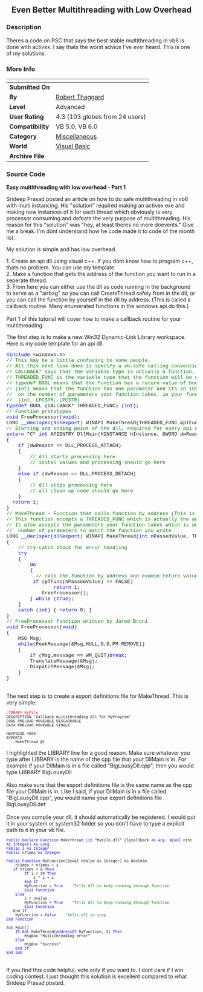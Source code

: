 ﻿<div align="center">

## Even Better Multithreading with Low Overhead


</div>

### Description

Theres a code on PSC that says the best stable multithreading in vb6 is done with activex. I say thats the worst advice I've ever heard. This is one of my solutions.
 
### More Info
 


<span>             |<span>
---                |---
**Submitted On**   |
**By**             |[Robert Thaggard](https://github.com/Planet-Source-Code/PSCIndex/blob/master/ByAuthor/robert-thaggard.md)
**Level**          |Advanced
**User Rating**    |4.3 (103 globes from 24 users)
**Compatibility**  |VB 5\.0, VB 6\.0
**Category**       |[Miscellaneous](https://github.com/Planet-Source-Code/PSCIndex/blob/master/ByCategory/miscellaneous__1-1.md)
**World**          |[Visual Basic](https://github.com/Planet-Source-Code/PSCIndex/blob/master/ByWorld/visual-basic.md)
**Archive File**   |[](https://github.com/Planet-Source-Code/robert-thaggard-even-better-multithreading-with-low-overhead__1-24695/archive/master.zip)





### Source Code

<p><b>Easy multithreading with low overhead - Part 1</b></p>
<p>Srideep Prasad posted an article on how to do safe multithreading in vb6 with
multi instancing. His "solution" required making an activex exe and
making new instances of it for each thread which obviously is very processor
consuming and defeats the very purpose of multithreading. His reason for this
"solution" was "hey, at least theres no more doevents." Give
me a break. I'm dont understand how he code made it to code of the month list.</p>
<p>My solution is simple and has low overhead.</p>
<p>1. Create an api dll using visual c++. If you dont know how to program c++,
thats no problem. You can use my template.<br>
2. Make a function that gets the address of the function you want to run in a
seperate thread.<br>
3. From here you can either use the dll as code running in the background to
serve as a "airbag" so you can call CreateThread safely from in the
dll, or you can call the function by yourself in the dll by address. (This is
called a callback routine. Many enumerated functions in the windows api do
this.)<br>
<br>
Part 1 of this tutorial will cover how to make a callback routine for your
multithreading.</p>
<p>The first step is to make a new Win32 Dynamic-Link Library workspace. Here is
my code template for an api dll.</p>
<pre>
</font><font face="Courier" size="2"><font color="#0000FF">#include</font> &lt;windows.h&gt;
<font color="#008000">// This may be a little confusing to some people.
// All this next line does is specify a vb-safe calling convention
// CALLBACK* says that the variable type is actually a function, in this case a vb function
// THREADED_FUNC is the variable type that the function will be called in the dll. I could have put anything else in here
// typedef BOOL means that the function has a return value of boolean
// (int) means that the function has one paramater and its an integer. You could put as many of these as you need, depending
// 	on the number of parameters your function takes. ie your function takes an integer and two strings. You would put
//	(int, LPCSTR, LPCSTR)</font>
<font color="#0000FF">typedef</font> BOOL (CALLBACK* THREADED_FUNC) (<font color="#0000FF">int</font>);
<font color="#008000">// Function prototypes</font>
<font color="#0000FF">void</font> FreeProcessor(<font color="#0000FF">void</font>);
LONG <font color="#0000FF">__declspec</font>(<font color="#0000FF">dllexport</font>) WINAPI MakeThread(THREADED_FUNC &amp;pTFunc, <font color="#0000FF">int</font> nPassedValue);
<font color="#008000">// Starting and ending point of the dll, required for every api dll</font>
<font color="#0000FF">extern</font> &quot;C&quot; <font color="#0000FF">int</font> APIENTRY DllMain(HINSTANCE hInstance, DWORD dwReason, LPVOID lpReserved)
{
	<font color="#0000FF">if</font> (dwReason == DLL_PROCESS_ATTACH)
	{
		<font color="#008000">// dll starts processing here
		// inital values and processing should go here</font>
	}
	<font color="#0000FF">else if</font> (dwReason == DLL_PROCESS_DETACH)
	{
		<font color="#008000">// dll stops processing here
		// all clean up code should go here</font>
	}
<font color="#0000FF">	return</font> 1;
}
<font color="#008000">// MakeThread - Function that calls function by address (This is the callback routine)
// This function accepts a THREADED_FUNC which is actually the address of the threaded function
// It also accepts the parameters your function takes which is an integer for this example. You will need to set the
//	number of parameters to match the function you wrote</font>
LONG <font color="#0000FF">__declspec</font>(<font color="#0000FF">dllexport</font>) WINAPI MakeThread(<font color="#0000FF">int</font> nPassedValue, THREADED_FUNC &amp;pTFunc)
{
	<font color="#008000">// try-catch block for error handling</font>
	<font color="#0000FF">try</font>
	{
		<font color="#0000FF">do</font>
		{
<font color="#008000">			// call the function by address and examin return value
</font>			<font color="#0000FF">if</font> (pTFunc(nPassedValue) == FALSE)
				<font color="#0000FF">return</font> 1;
			FreeProcessor();
		} <font color="#0000FF">while</font> (<font color="#0000FF">true</font>);
	}
	<font color="#0000FF">catch</font> (<font color="#0000FF">int</font>) { <font color="#0000FF">return</font> 0; }
}
<font color="#008000">// FreeProcessor function written by Jared Bruni
</font><font color="#0000FF">void</font> FreeProcessor(<font color="#0000FF">void</font>)
{
	MSG Msg;
	<font color="#0000FF">while</font>(PeekMessage(&amp;Msg,NULL,0,0,PM_REMOVE))
	{
		<font color="#0000FF">if</font> (Msg.message == WM_QUIT)<font color="#0000FF">break</font>;
		TranslateMessage(&amp;Msg);
		DispatchMessage(&amp;Msg);
	}
}
</font></pre>
<br>
The next step is to create a export definitions file for MakeThread. This
is very simple.
<p><font face="Courier" size="1"><font color="#FF0000">LIBRARY MyFile</font><br>
DESCRIPTION 'Callback multithreading dll for MyProgram'<br>
CODE PRELOAD MOVEABLE DISCARDABLE<br>
DATA PRELOAD MOVEABLE SINGLE<br>
<br>
HEAPSIZE 4096<br>
EXPORTS<br>
    MakeThread @1<br>
</font></p>
<p>I highlighted the LIBRARY line for a good reason. Make sure whatever you type
after LIBRARY is the name of the cpp file that your DllMain is in. For example
if your DllMain is in a file called "BigLousyDll.cpp", then you would
type LIBRARY BigLousyDll<br>
<br>
Also make sure that the export definitions file is the same name as the cpp file
your DllMain is in. Like I said, if your DllMain is in a file called "BigLousyDll.cpp",
you would name your export definitions file BigLousyDll.def<br>
<br>
Once you compile your dll, it should automatically be registered. I would put it
in your system or system32 folder so you don't have to type a explicit path to
it in your vb file.</p>
<p><font face="Courier" size="1"><font color="#0000FF">Public Declare Function</font>
MakeThread <font color="#0000FF">Lib</font> "MyFile.dll" (lpCallback <font color="#0000FF">As
Any</font>, <font color="#0000FF">ByVal</font> nInt <font color="#0000FF">As
Integer</font>) <font color="#0000FF">As Long<br>
Public </font>i<font color="#0000FF"> As Integer<br>
Public </font>nTimes<font color="#0000FF"> As Integer<br>
<br>
Public Function </font>MyFunction(ByVal nValue As Integer) As Boolean<br>
    nTimes = nTimes + 1<br>
<font color="#0000FF">   </font> <font color="#0000FF">If</font>
nTimes > 0 <font color="#0000FF">Then</font><br>
        <font color="#0000FF">If</font> i
< 20 <font color="#0000FF">Then</font><br>
            i = i + 1<br>
        <font color="#0000FF">End If</font><br>
        MyFunction = <font color="#0000FF">True   
</font><font color="#008000">'Tells dll to keep running through function</font><br>
        <font color="#0000FF">Exit Function<br>
    Else</font><br>
<font color="#0000FF">   </font>     i = nValue<br>
        MyFunction = <font color="#0000FF">True   
</font><font color="#008000">'Tells dll to keep running through function</font><font color="#0000FF"><br>
        Exit Function<br>
   </font> End If<font color="#0000FF"><br>
    </font>MyFunction =<font color="#0000FF">
False    </font><font color="#008000">'Tells dll to stop</font><font color="#0000FF"><br>
End Function<br>
<br>
Sub </font>Main()<br>
    <font color="#0000FF">If Not</font> MakeThread(<font color="#0000FF">AddressOf</font>
MyFunction, 3) <font color="#0000FF">Then</font><br>
        MsgBox "Multithreading
error"<br>
    <font color="#0000FF">Else</font><br>
        MsgBox "Success"<br>
    <font color="#0000FF">End If</font><br>
<font color="#0000FF">End Sub</font></font></p>
<p><br>
If you find this code helpful, vote only if you want to. I dont care if I win
coding contest. I just thought this solution is excellent compared to what
Srideep Prasad posted.</p>

